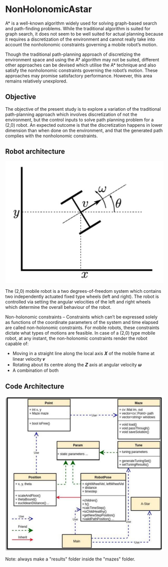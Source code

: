 # NonHolonomicAstar

A* is a well-known algorithm widely used for solving graph-based search and path-finding problems.
While the traditional algorithm is suited for graph search, it does not seem to be well suited for actual
planning because it requires a discretization of the environment and cannot really take into account
the nonholonomic constraints governing a mobile robot’s motion.

Though the traditional path-planning approach of discretizing the environment space and using the
A* algorithm may not be suited, different other approaches can be devised which utilise the A*
technique and also satisfy the nonholonomic constraints governing the robot’s motion. These
approaches may promise satisfactory performance. However, this area remains relatively unexplored.

## Objective
The objective of the present study is to explore a variation of the traditional path-planning approach
which involves discretization of not the environment, but the control inputs to solve path planning
problem for a (2,0) robot. An expected outcome is that the discretization happens in lower dimension
than when done on the environment, and that the generated path complies with the nonholonomic
constraints. 

## Robot architecture 

![](Robot.JPG)

The (2,0) mobile robot is a two degrees-of-freedom system which contains two independently actuated fixed type wheels (left and right). The robot is controlled via setting the angular velocities of the left and right wheels which determine the overall behaviour of the robot.

Non-holonomic constraints – Constraints which can’t be expressed solely as functions of the
coordinate parameters of the system and time elapsed are called non-holonomic constraints. For
mobile robots, these constraints dictate what types of motions are feasible. In case of a (2,0) type
mobile robot, at any instant, the non-holonomic constraints render the robot capable of:
- Moving in a straight line along the local axis 𝑿 of the mobile frame at linear velocity 𝒗
- Rotating about its centre along the 𝒁 axis at angular velocity 𝝎
- A combination of both



## Code Architecture
![](Architecture.JPG)

Note: always make a "results" folder inside the "mazes" folder. 
